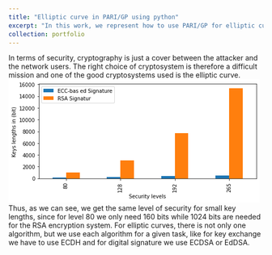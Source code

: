 ```yaml
---
title: "Elliptic curve in PARI/GP using python"
excerpt: "In this work, we represent how to use PARI/GP for elliptic curves with python and apply it to the use of ECDH and ECDSA.<br/><img src='/images/ECC.png'>"
collection: portfolio
---
```


In terms of security, cryptography is just a cover between the attacker and the network users. The right choice of cryptosystem is therefore a difficult mission and one of the good cryptosystems used is the elliptic curve.<br/><img src='/images/Sec_level.png'><br>
Thus, as we can see, we get the same level of security for small key lengths, since for level 80 we only need 160 bits while 1024 bits are needed for the RSA encryption system. For elliptic curves, there is not only one algorithm, but we use each algorithm for a given task, like for key exchange we have to use ECDH and for digital signature we use ECDSA or EdDSA.